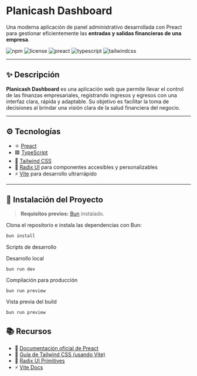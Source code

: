 # Planicash Dashboard

Una moderna aplicación de panel administrativo desarrollada con Preact para gestionar eficientemente las **entradas y salidas financieras de una empresa**.

![npm](https://img.shields.io/badge/build-passing-brightgreen)
![license](https://img.shields.io/badge/license-MIT-blue)
![preact](https://img.shields.io/badge/Preact-v10.0+-blueviolet)
![typescript](https://img.shields.io/badge/TypeScript-✔️-3178c6)
![tailwindcss](https://img.shields.io/badge/TailwindCSS-%2338B2AC.svg?&style=flat&logo=tailwind-css&logoColor=white)

---

## ✨ Descripción

**Planicash Dashboard** es una aplicación web que permite llevar el control de las finanzas empresariales, registrando ingresos y egresos con una interfaz clara, rápida y adaptable. Su objetivo es facilitar la toma de decisiones al brindar una visión clara de la salud financiera del negocio.

---

## ⚙️ Tecnologías

- ⚛️ [Preact](https://preactjs.com/)
- 🟦 [TypeScript](https://www.typescriptlang.org/)
- 🎨 [Tailwind CSS](https://tailwindcss.com/)
- 🧩 [Radix UI](https://www.radix-ui.com/) para componentes accesibles y personalizables
- ⚡️ [Vite](https://vitejs.dev/) para desarrollo ultrarrápido

---

## 🚀 Instalación del Proyecto

> **Requisitos previos:** [Bun](https://bun.sh/) instalado.

Clona el repositorio e instala las dependencias con Bun:

```bash
bun install
```

Scripts de desarrollo

Desarrollo local
```
bun run dev
```
Compilación para producción
```
bun run preview
```
Vista previa del build
```
bun run preview
```
## 📚 Recursos

- 📘 [Documentación oficial de Preact](https://preactjs.com/guide/)
- 🎨 [Guía de Tailwind CSS (usando Vite)](https://tailwindcss.com/docs/installation/using-vite)
- 🧠 [Radix UI Primitives](https://www.radix-ui.com/primitives)
- ⚡ [Vite Docs](https://vitejs.dev/guide/)



